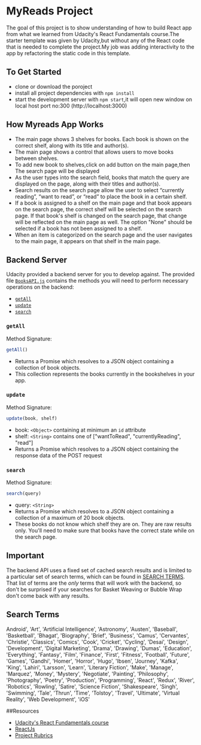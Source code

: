 
# MyReads Project
The goal of this project is to show understanding of how to build React app from what we learned from Udacity's React Fundamentals course.The starter template was given by Udacity,but without any of the React code that is needed to complete the project.My job was adding interactivity to the app by refactoring the static code in this template.


## To Get Started 
* clone or download the poroject
* install all project dependencies with `npm install`
* start the development server with `npm start`,it will open new window on local host port no:300 (http://localhost:3000)

## How Myreads App Works
* The main page shows 3 shelves for books. Each book is shown on the correct shelf, along with its title and author(s).
* The main page shows a control that allows users to move books between shelves. 
* To add new book to shelves,click on add button on the main page,then The search page will be displayed
*  As the user types into the search field, books that match the query are displayed on the page, along with their titles and author(s).
* Search results on the search page allow the user to select “currently reading”, “want to read”, or “read” to place the book in a certain shelf. 
* If a book is assigned to a shelf on the main page and that book appears on the search page, the correct shelf will be selected on the search page. If that book's shelf is changed on the search page, that change will be reflected on the main page as well. The option "None" should be selected if a book has not been assigned to a shelf. 
* When an item is categorized on the search page and the user navigates to the main page, it appears on that shelf in the main page.
## Backend Server

 Udacity provided a backend server for you to develop against. The provided file [`BooksAPI.js`](src/BooksAPI.js) contains the methods you will need to perform necessary operations on the backend:

* [`getAll`](#getall)
* [`update`](#update)
* [`search`](#search)

### `getAll`

Method Signature:

```js
getAll()
```

* Returns a Promise which resolves to a JSON object containing a collection of book objects.
* This collection represents the books currently in the bookshelves in your app.

### `update`

Method Signature:

```js
update(book, shelf)
```

* book: `<Object>` containing at minimum an `id` attribute
* shelf: `<String>` contains one of ["wantToRead", "currentlyReading", "read"]  
* Returns a Promise which resolves to a JSON object containing the response data of the POST request

### `search`

Method Signature:

```js
search(query)
```

* query: `<String>`
* Returns a Promise which resolves to a JSON object containing a collection of a maximum of 20 book objects.
* These books do not know which shelf they are on. They are raw results only. You'll need to make sure that books have the correct state while on the search page.

## Important
The backend API uses a fixed set of cached search results and is limited to a particular set of search terms, which can be found in [SEARCH TERMS](#search-terms). That list of terms are the _only_ terms that will work with the backend, so don't be surprised if your searches for Basket Weaving or Bubble Wrap don't come back with any results.

## Search Terms


Android', 'Art', 'Artificial Intelligence', 'Astronomy', 'Austen', 'Baseball', 'Basketball', 'Bhagat', 'Biography', 'Brief', 'Business', 'Camus', 'Cervantes', 'Christie', 'Classics', 'Comics', 'Cook', 'Cricket', 'Cycling', 'Desai', 'Design', 'Development', 'Digital Marketing', 'Drama', 'Drawing', 'Dumas', 'Education', 'Everything', 'Fantasy', 'Film', 'Finance', 'First', 'Fitness', 'Football', 'Future', 'Games', 'Gandhi', 'Homer', 'Horror', 'Hugo', 'Ibsen', 'Journey', 'Kafka', 'King', 'Lahiri', 'Larsson', 'Learn', 'Literary Fiction', 'Make', 'Manage', 'Marquez', 'Money', 'Mystery', 'Negotiate', 'Painting', 'Philosophy', 'Photography', 'Poetry', 'Production', 'Programming', 'React', 'Redux', 'River', 'Robotics', 'Rowling', 'Satire', 'Science Fiction', 'Shakespeare', 'Singh', 'Swimming', 'Tale', 'Thrun', 'Time', 'Tolstoy', 'Travel', 'Ultimate', 'Virtual Reality', 'Web Development', 'iOS'


##Resources
* [Udacity's React Fundamentals course](https://classroom.udacity.com/nanodegrees/nd001/parts/f4471fff-fffb-4281-8c09-2478625c9597)
* [ReactJs](https://reactjs.org/)
* [Project Rubrics](https://review.udacity.com/#!/rubrics/918/view)